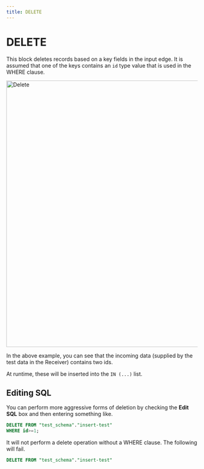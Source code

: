 ```yaml
---
title: DELETE
---
```


# DELETE

This block deletes records based on a key fields in the input edge. It is assumed that one of the keys 
contains an `id` type value that is used in the WHERE clause.

<img src="/img/flows/blocks/utility/SQL/sql-delete.png" alt="Delete" width="700" />

In the above example, you can see that the incoming data (supplied by the test data in the Receiver) contains two ids.

At runtime, these will be inserted into the `IN (...)` list.

## Editing SQL
You can perform more aggressive forms of deletion by checking the **Edit SQL** box and then
entering something like.

```SQL
DELETE FROM "test_schema"."insert-test"
WHERE id>=1;
```

It will not perform a delete operation without a WHERE clause. The following will fail.

```SQL
DELETE FROM "test_schema"."insert-test"
```